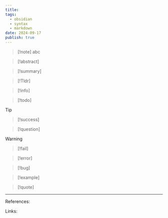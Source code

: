 ```yaml
---
title:
tags:
  - obsidian
  - syntax
  - markdown
date: 2024-09-17
publish: true
---
```


> [!note] abc

> [!abstract] 
> 

> [!summary]

> [!Tldr]

> [!info]

> [!todo]

> [!tip]

> [!success]

> [!question]

> [!warning]

> [!fail]

> [!error]

> [!bug]

> [!example]

> [!quote]

---

References:

Links:
